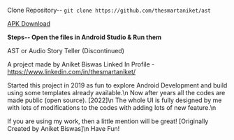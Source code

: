 
Clone Repository--
`git clone https://github.com/thesmartaniket/ast`

[APK Download](https://audio-story-teller.en.uptodown.com/android)


**Steps--
Open the files in Android Studio & Run them**






AST or Audio Story Teller (Discontinued)

A project made by Aniket Biswas
Linked In Profile - https://www.linkedin.com/in/thesmartaniket/

Started this project in 2019 as fun to explore Android Development and build using some templates already available.\n
Now after years all the codes are made public (open source). [2022]\n
The whole UI is fully designed by me with lots of modifications to the codes with adding lots of new feature.\n


If you are using my work, then a little mention will be great! [Originally Created by Aniket Biswas]\n
Have Fun!
